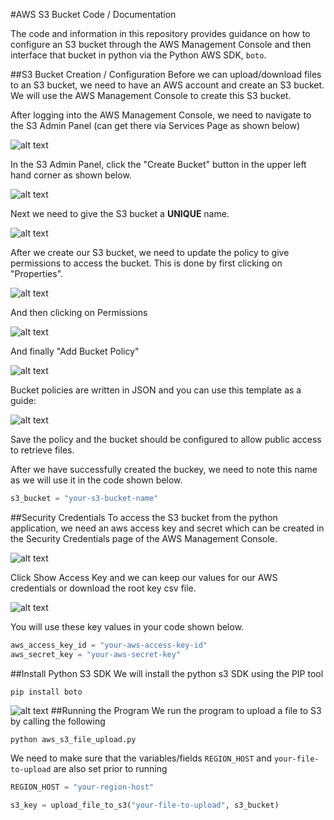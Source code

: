 #AWS S3 Bucket Code / Documentation

The code and information in this repository provides guidance on how to configure an S3 bucket through the AWS Management Console and then interface that bucket in python via the Python AWS SDK, `boto`.

##S3 Bucket Creation / Configuration
Before we can upload/download files to an S3 bucket, we need to have an AWS account and create an S3 bucket. We will use the AWS Management Console to create this S3 bucket.

After logging into the AWS Management Console, we need to navigate to the S3 Admin Panel (can get there via Services Page as shown below)

![alt text](https://github.com/mvartani76/iot-detroit-jan2017/blob/master/Images/aws-services-page.jpg "AWS Services Page")

In the S3 Admin Panel, click the "Create Bucket" button in the upper left hand corner as shown below.

![alt text](https://github.com/mvartani76/iot-detroit-jan2017/blob/master/Images/s3-management-console.jpg "S3 Management Console")

Next we need to give the S3 bucket a **UNIQUE** name.

![alt text](https://github.com/mvartani76/iot-detroit-jan2017/blob/master/Images/create-bucket-2.jpg "Create S3 Bucket")

After we create our S3 bucket, we need to update the policy to give permissions to access the bucket. This is done by first clicking on "Properties".

![alt text](https://github.com/mvartani76/iot-detroit-jan2017/blob/master/Images/s3-bucket-properties.jpg "S3 Bucket Properties")

And then clicking on Permissions

![alt text](https://github.com/mvartani76/iot-detroit-jan2017/blob/master/Images/s3-bucket-permissions.jpg "S3 Bucket Permissions")

And finally "Add Bucket Policy"

![alt text](https://github.com/mvartani76/iot-detroit-jan2017/blob/master/Images/s3-bucket-properties-policy.jpg "Add Bucket Policy")

Bucket policies are written in JSON and you can use this template as a guide:

![alt text](https://github.com/mvartani76/iot-detroit-jan2017/blob/master/Images/s3-bucket-policy.jpg "Bucket Policy Template")

Save the policy and the bucket should be configured to allow public access to retrieve files.

After we have successfully created the buckey, we need to note this name as we will use it in the code shown below.
```python
s3_bucket = "your-s3-bucket-name"
```

##Security Credentials
To access the S3 bucket from the python application, we need an aws access key and secret which can be created in the Security Credentials page of the AWS Management Console.

![alt text](https://github.com/mvartani76/iot-detroit-jan2017/blob/master/Images/aws-security-credentials-menu.jpg "AWS Security Credentials Menu Link")

Click Show Access Key and we can keep our values for our AWS credentials or download the root key csv file.

![alt text](https://github.com/mvartani76/iot-detroit-jan2017/blob/master/Images/aws-security-credentials-access-key.jpg "AWS Security Credentials Menu - Show Access Key")

You will use these key values in your code shown below.
```python
aws_access_key_id = "your-aws-access-key-id"
aws_secret_key = "your-aws-secret-key"
```
##Install Python S3 SDK
We will install the python s3 SDK using the PIP tool
```
pip install boto
```
![alt text](https://github.com/mvartani76/iot-detroit-jan2017/blob/master/Images/pip-install-boto.png "pip install boto")
##Running the Program
We run the program to upload a file to S3 by calling the following
```
python aws_s3_file_upload.py
```
We need to make sure that the variables/fields ```REGION_HOST``` and ```your-file-to-upload``` are also set prior to running
```python
REGION_HOST = "your-region-host"

s3_key = upload_file_to_s3("your-file-to-upload", s3_bucket)
```
